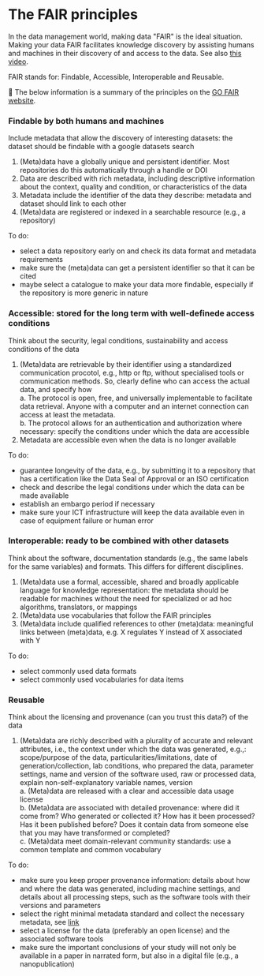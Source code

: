 # The FAIR principles

In the data management world, making data "FAIR" is the ideal situation. Making your data FAIR facilitates knowledge discovery by assisting humans and machines in their discovery of and access to the data. See also [this video](https://vimeo.com/162062013).

FAIR stands for: Findable, Accessible, Interoperable and Reusable.

:tada: The below information is a summary of the principles on the [GO FAIR website](https://www.go-fair.org/fair-principles/).

### Findable by both humans and machines
Include metadata that allow the discovery of interesting datasets: the dataset should be findable with a google datasets search
1. (Meta)data have a globally unique and persistent identifier. Most repositories do this automatically through a handle or DOI
2. Data are described with rich metadata, including descriptive information about the context, quality and condition, or characteristics of the data
3. Metadata include the identifier of the data they describe: metadata and dataset should link to each other
4. (Meta)data are registered or indexed in a searchable resource (e.g., a repository)

To do:
- select a data repository early on and check its data format and metadata requirements
- make sure the (meta)data can get a persistent identifier so that it can be cited
- maybe select a catalogue to make your data more findable, especially if the repository is more generic in nature

### Accessible: stored for the long term with well-definede access conditions
Think about the security, legal conditions, sustainability and access conditions of the data
1. (Meta)data are retrievable by their identifier using a standardized communication procotol, e.g., http or ftp, without specialised tools or communication methods. So, clearly define who can access the actual data, and specify how  
 a. The protocol is open, free, and universally implementable to facilitate data retrieval. Anyone with a computer and an internet connection can access at least the metadata.      
 b. The protocol allows for an authentication and authorization where necessary: specify the conditions under which the data are accessible
2. Metadata are accessible even when the data is no longer available


To do:  
- guarantee longevity of the data, e.g., by submitting it to a repository that has a certification like the Data Seal of Approval or an ISO certification
- check and describe the legal conditions under which the data can be made available
- establish an embargo period if necessary
- make sure your ICT infrastructure will keep the data available even in case of equipment failure or human error


### Interoperable: ready to be combined with other datasets
Think about the software, documentation standards (e.g., the same labels for the same variables) and formats. This differs for different disciplines.
1. (Meta)data use a formal, accessible, shared and broadly applicable language for knowledge representation:  the metadata should be readable for machines without the need for specialized or ad hoc algorithms, translators, or mappings
2. (Meta)data use vocabularies that follow the FAIR principles
3. (Meta)data include qualified references to other (meta)data: meaningful links between (meta)data, e.g. X regulates Y instead of X associated with Y

To do:
- select commonly used data formats
- select commonly used vocabularies for data items

### Reusable
Think about the licensing and provenance (can you trust this data?) of the data
1. (Meta)data are richly described with a plurality of accurate and relevant attributes, i.e., the context under which the data was generated, e.g.,: scope/purpose of the data, particularities/limitations, date of generation/collection, lab conditions, who prepared the data, parameter settings, name and version of the software used, raw or processed data, explain non-self-explanatory variable names, version  
a. (Meta)data are released with a clear and accessible data usage license  
b. (Meta)data are associated with detailed provenance: where did it come from? Who generated or collected it? How has it been processed? Has it been published before? Does it contain data from someone else that you may have transformed or completed?  
c. (Meta)data meet domain-relevant community standards: use a common template and common vocabulary 

To do:
- make sure you keep proper provenance information: details about how and where the data was generated, including machine settings, and details about all processing steps, such as the software tools with their versions and parameters
- select the right minimal metadata standard and collect the necessary metadata, see [link](https://fairsharing.org/)
- select a license for the data (preferably an open license) and the associated software tools
- make sure the important conclusions of your study will not only be available in a paper in narrated form, but also in a digital file (e.g., a nanopublication)
